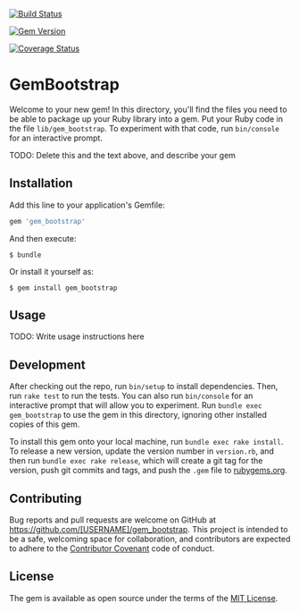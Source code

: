 [![Build Status](https://travis-ci.org/[USERNAME]/GenBootstrap.png?branch=master)](https://travis-ci.org/[USERNAME]/GenBootstrap)

[![Gem Version](https://badge.fury.io/rb/gem_bootstrap.png)](http://badge.fury.io/rb/gem_bootstrap)

[![Coverage Status](https://coveralls.io/repos/[USERNAME]/GenBootstrap/badge.png)](https://coveralls.io/r/[USERNAME]/GenBootstrap)

# GemBootstrap

Welcome to your new gem! In this directory, you'll find the files you need to be able to package up your Ruby library into a gem. Put your Ruby code in the file `lib/gem_bootstrap`. To experiment with that code, run `bin/console` for an interactive prompt.

TODO: Delete this and the text above, and describe your gem

## Installation

Add this line to your application's Gemfile:

```ruby
gem 'gem_bootstrap'
```

And then execute:

    $ bundle

Or install it yourself as:

    $ gem install gem_bootstrap

## Usage

TODO: Write usage instructions here

## Development

After checking out the repo, run `bin/setup` to install dependencies. Then, run `rake test` to run the tests. You can also run `bin/console` for an interactive prompt that will allow you to experiment. Run `bundle exec gem_bootstrap` to use the gem in this directory, ignoring other installed copies of this gem.

To install this gem onto your local machine, run `bundle exec rake install`. To release a new version, update the version number in `version.rb`, and then run `bundle exec rake release`, which will create a git tag for the version, push git commits and tags, and push the `.gem` file to [rubygems.org](https://rubygems.org).

## Contributing

Bug reports and pull requests are welcome on GitHub at https://github.com/[USERNAME]/gem_bootstrap. This project is intended to be a safe, welcoming space for collaboration, and contributors are expected to adhere to the [Contributor Covenant](http://contributor-covenant.org) code of conduct.


## License

The gem is available as open source under the terms of the [MIT License](http://opensource.org/licenses/MIT).
